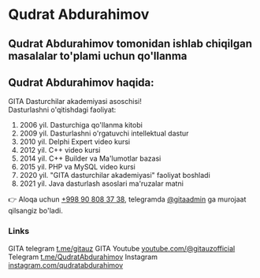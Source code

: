 <h1>Qudrat Abdurahimov</h1>
<h2>Qudrat Abdurahimov tomonidan ishlab chiqilgan masalalar to'plami uchun qo'llanma</h2>
<h2>Qudrat Abdurahimov haqida:</h2>
<p>
GITA Dasturchilar akademiyasi asoschisi!<br>
Dasturlashni o'qitishdagi faoliyat:<br>
<ol>
  <li>2006 yil. Dasturchiga qo'llanma kitobi</li>  
  <li>2009 yil. Dasturlashni o'rgatuvchi intellektual dastur</li>  
  <li>2010 yil. Delphi Expert video kursi</li>  
  <li>2012 yil. C++ video kursi</li>  
  <li>2014 yil. C++ Builder va Ma'lumotlar bazasi</li>  
  <li>2015 yil. PHP va MySQL video kursi</li>  
  <li>2020 yil. "GITA dasturchilar akademiyasi" faoliyat boshladi</li>  
  <li>2021 yil. Java dasturlash asoslari ma'ruzalar matni</li>  
</ol>
👉 Aloqa uchun  <a href="tel:908083738">+998 90 808 37 38</a>, telegramda <a href="https://t.me/GitaAdmin">@gitaadmin</a> ga murojaat qilsangiz bo'ladi.
</p>
<h3>Links</h3> 
GITA telegram
<a href="https://t.me/gitauz">t.me/gitauz</a>
GITA Youtube
<a href="https://youtube.com/@gitauzofficial">youtube.com/@gitauzofficial</a>
Telegram
<a href="https://t.me/QudratAbdurahimov">t.me/QudratAbdurahimov</a>
Instagram
<a href="https://instagram.com/qudratabdurahimov">instagram.com/qudratabdurahimov</a>
